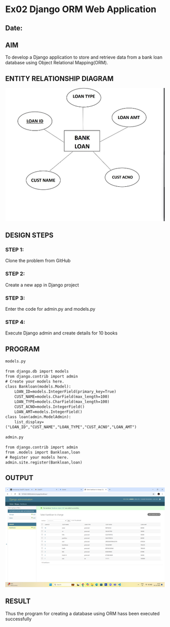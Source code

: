 # Ex02 Django ORM Web Application
## Date: 

## AIM
To develop a Django application to store and retrieve data from a bank loan database using Object Relational Mapping(ORM).

## ENTITY RELATIONSHIP DIAGRAM
![alt text](photo_2024-12-05_14-31-00.jpg)


## DESIGN STEPS

### STEP 1:
Clone the problem from GitHub

### STEP 2:
Create a new app in Django project

### STEP 3:
Enter the code for admin.py and models.py

### STEP 4:
Execute Django admin and create details for 10 books

## PROGRAM
```
models.py

from django.db import models
from django.contrib import admin
# Create your models here.
class Bankloan(models.Model):
    LOAN_ID=models.IntegerField(primary_key=True)
    CUST_NAME=models.CharField(max_length=100)
    LOAN_TYPE=models.CharField(max_length=100)
    CUST_ACNO=models.IntegerField()
    LOAN_AMT=models.IntegerField()
class loan(admin.ModelAdmin):
    list_display=("LOAN_ID","CUST_NAME","LOAN_TYPE","CUST_ACNO","LOAN_AMT")

admin.py

from django.contrib import admin
from .models import Bankloan,loan
# Register your models here.
admin.site.register(Bankloan,loan)
```


## OUTPUT

![alt text](<Screenshot (28).png>)

## RESULT
Thus the program for creating a database using ORM hass been executed successfully
